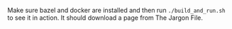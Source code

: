 Make sure bazel and docker are installed and then run `./build_and_run.sh` to
see it in action.  It should download a page from The Jargon File.

